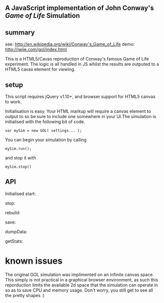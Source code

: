 A JavaScript implementation of John Conway's *Game of Life* Simulation
---

## summary
see: http://en.wikipedia.org/wiki/Conway's_Game_of_Life
demo: http://jwije.com/gol/index.html

This is a HTML5/Cavas reproduction of Conway's famous Game of Life experiment. The logic is all handled in JS whilst the results
are outputed to a HTML5 cavas element for viewing.


## setup 
This script requires jQuery v1.10+, and browser support for HTML5 canvas to work.

Initialisation is easy. Your HTML markup will require a canvas element to output to so be sure to include one somewhere in your UI.The simulation is initialised with the following bit of code.

    var mySim = new GOL( settings... );

You can begin your simulation by calling

	mySim.run();

and stop it with

	mySim.stop()

## API
Initialised
start:

stop:

rebuild:

save:

dumpData:

getStats:

# known issues
The original GOL simulation was implimented on an infinite canvas space. This simply is not practical in a graphical browser environment, as such this reporduction limits the available 2d space that the simulation can operate in so as to save CPU and memory usage. Don't worry, you still get to see all the pretty shapes :)




